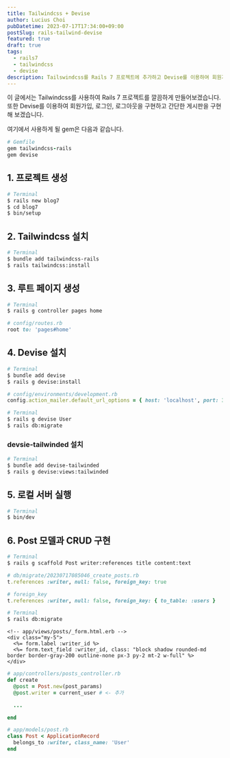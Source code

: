 ```yaml
---
title: Tailwindcss + Devise
author: Lucius Choi
pubDatetime: 2023-07-17T17:34:00+09:00
postSlug: rails-tailwind-devise
featured: true
draft: true
tags:
  - rails7
  - tailwindcss
  - devise
description: Tailswindcss를 Rails 7 프로젝트에 추가하고 Devise를 이용하여 회원가입, 로그인, 로그아웃을 구현합니다.
---
```


이 글에서는 Tailwindcss를 사용하여 Rails 7 프로젝트를 깔끔하게 만들어보겠습니다. 또한 Devise를 이용하여 회원가입, 로그인, 로그아웃을 구현하고 간단한 게시판을 구현해 보겠습니다.

여기에서 사용하게 될 gem은 다음과 같습니다.

```ruby
# Gemfile
gem tailwindcss-rails
gem devise
```

## 1. 프로젝트 생성

```bash
# Terminal
$ rails new blog7
$ cd blog7
$ bin/setup
```

## 2. Tailwindcss 설치

```bash
# Terminal
$ bundle add tailwindcss-rails
$ rails tailwindcss:install
```

## 3. 루트 페이지 생성

```bash
# Terminal
$ rails g controller pages home
```

```ruby
# config/routes.rb
root to: 'pages#home'
```

## 4. Devise 설치

```bash
# Terminal
$ bundle add devise
$ rails g devise:install
```

```ruby
# config/environments/development.rb
config.action_mailer.default_url_options = { host: 'localhost', port: 3000 }
```

```bash
# Terminal
$ rails g devise User
$ rails db:migrate
```

### devsie-tailwinded 설치

```bash
# Terminal
$ bundle add devise-tailwinded
$ rails g devise:views:tailwinded
```

## 5. 로컬 서버 실행

```bash
# Terminal
$ bin/dev
```

## 6. Post 모델과 CRUD 구현

```bash
# Terminal
$ rails g scaffold Post writer:references title content:text
```

```ruby
# db/migrate/20230717085046_create_posts.rb
t.references :writer, null: false, foreign_key: true

# foreign_key
t.references :writer, null: false, foreign_key: { to_table: :users }
```

```bash
# Terminal
$ rails db:migrate
```

```erb
<!-- app/views/posts/_form.html.erb -->
<div class="my-5">
  <%= form.label :writer_id %>
  <%= form.text_field :writer_id, class: "block shadow rounded-md border border-gray-200 outline-none px-3 py-2 mt-2 w-full" %>
</div>
```

```ruby
# app/controllers/posts_controller.rb
def create
  @post = Post.new(post_params)
  @post.writer = current_user # <- 추가

  ...

end
```

```ruby
# app/models/post.rb
class Post < ApplicationRecord
  belongs_to :writer, class_name: 'User'
end
```

<style is:global>
  code {
    font-family: monospace !important;
  }
</style>
